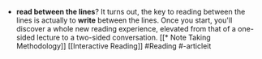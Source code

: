 - __read between the lines__? It turns out, the key to reading between the lines is actually to __write__ between the lines. Once you start, you'll discover a whole new reading experience, elevated from that of a one-sided lecture to a two-sided conversation. [[* Note Taking Methodology]] [[Interactive Reading]] #Reading  #-articleit
